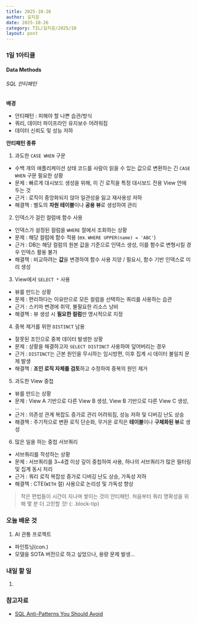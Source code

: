 ```yaml
---
title: 2025-10-26
author: 길지운
date: 2025-10-26
category: TIL/길지운/2025/10
layout: post
---
```


### 1일 1아티클
#### Data Methods
###### SQL 안티패턴
**배경**
- 안티패턴 : 피해야 할 나쁜 습관/방식
- 쿼리, 데이터 파이프라인 유지보수 어려워짐
- 데이터 신뢰도 및 성능 저하
  
**안티패턴 종류**
1. 과도한 `CASE WHEN` 구문
  - 수백 개의 애플리케이션 상태 코드를 사람이 읽을 수 있는 값으로 변환하는 긴 `CASE WHEN` 구문 필요한 상황
  - 문제 : 빠르게 대시보드 생성을 위해, 이 긴 로직을 특정 대시보드 전용 View 안에 두는 것
  - 근거 : 로직이 중앙화되지 않아 일관성을 잃고 재사용성 저하
  - 해결책 : 별도의 **차원 테이블**이나 **공용 뷰**로 생성하여 관리
2. 인덱스가 걸린 컬럼에 함수 사용
  - 인덱스가 설정된 컬럼을 `WHERE` 절에서 조회하는 상황
  - 문제 : 해당 컬럼에 함수 적용 (ex. `WHERE UPPER(name) = 'ABC'`)
  - 근거 : DB는 해당 컬럼의 원본 값을 기준으로 인덱스 생성, 이를 함수로 변형시킬 경우 인덱스 활용 불가
  - 해결책 : 비교하려는 **값**을 변경하여 함수 사용 지양 / 필요시, 함수 기반 인덱스로 미리 생성
3. View에서 `SELECT *` 사용
  - 뷰를 만드는 상황
  - 문제 : 편리하다는 이유만으로 모든 컬럼을 선택하는 쿼리를 사용하는 습관
  - 근거 : 스키마 변경에 취약, 불필요한 리소스 낭비
  - 해결책 : 뷰 생성 시 **필요한 컬럼**만 명시적으로 지정
4. 중복 제거를 위한 `DISTINCT` 남용
  - 잘못된 조인으로 중복 데이터 발생한 상황
  - 문제 : 상황을 해결하고자 `SELECT DISTINCT` 사용하여 덮어버리는 경우
  - 근거 : `DISTINCT`는 근본 원인을 무시하는 임시방편, 이후 집계 시 데이터 불일치 문제 발생
  - 해결책 : **조인 로직 자체를 검토**하고 수정하여 중복의 원인 제거
5. 과도한 View 중첩
  - 뷰를 만드는 상황
  - 문제 : View A 기반으로 다른 View B 생성, View B 기반으로 다른 View C 생성, ...
  - 근거 : 의존성 관계 복잡도 증가로 관리 어려워짐, 성능 저하 및 디버깅 난도 상승
  - 해결책 : 주기적으로 변환 로직 단순화, 무거운 로직은 **테이블**이나 **구체화된 뷰**로 생성
6. 많은 일을 하는 중첩 서브쿼리
  - 서브쿼리를 작성하는 상황
  - 문제 : 서브쿼리를 3~4겹 이상 깊이 중첩하여 사용, 하나의 서브쿼리가 많은 필터링 및 집계 동시 처리
  - 근거 : 쿼리 로직 복잡성 증가로 디버깅 난도 상승, 가독성 저하
  - 해결책 : CTE(`WITH` 절) 사용으로 논리성 및 가독성 향상
  
> 작은 편법들이 시간이 지나며 쌓이는 것이 안티패턴. 처음부터 쿼리 명확성을 위해 몇 분 더 고민할 것!
{: .block-tip}
  
### 오늘 배운 것
1. AI 관통 프로젝트
  - 파인튜닝(con.)
  - 모델을 SOTA 버전으로 하고 싶었으나, 용량 문제 발생...
  
### 내일 할 일
1. 
  
### 참고자료
- [SQL Anti-Patterns You Should Avoid](https://datamethods.substack.com/p/sql-anti-patterns-you-should-avoid)